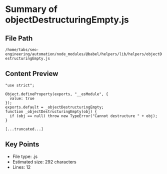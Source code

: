 # Summary of objectDestructuringEmpty.js
  
## File Path
`/home/tabs/seo-engineering/automation/node_modules/@babel/helpers/lib/helpers/objectDestructuringEmpty.js`

## Content Preview
```
"use strict";

Object.defineProperty(exports, "__esModule", {
  value: true
});
exports.default = _objectDestructuringEmpty;
function _objectDestructuringEmpty(obj) {
  if (obj == null) throw new TypeError("Cannot destructure " + obj);
}

[...truncated...]
```

## Key Points
- File type: .js
- Estimated size: 292 characters
- Lines: 12
